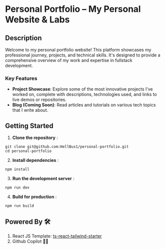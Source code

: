 # Personal Portfolio – My Personal Website & Labs


## Description

Welcome to my personal portfolio website! This platform showcases my professional journey, projects, and technical skills. It's designed to provide a comprehensive overview of my work and expertise in fullstack development.

### Key Features

- **Project Showcase**: Explore some of the most innovative projects I've worked on, complete with descriptions, technologies used, and links to live demos or repositories.
- **Blog (Coming Soon)**: Read articles and tutorials on various tech topics that I write about.

## Getting Started

1. **Clone the repository** :
```shell
git clone git@github.com:HellBus1/personal-portfolio.git
cd personal-portfolio
```

2. **Install dependencies** :
```shell
npm install
```

3. **Run the development server** :
```shell
npm run dev
```

4. **Build for production** :
```shell
npm run build
```

## Powered By 🛠️
1. React JS Template: [ts-react-tailwind-starter](https://github.com/HellBus1/ts-react-tailwind-starter)
2. Github Copilot 🤖✨
